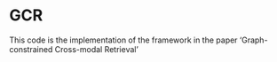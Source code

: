 # GCR
This code is the implementation of the framework in the paper ‘Graph-constrained Cross-modal Retrieval’
